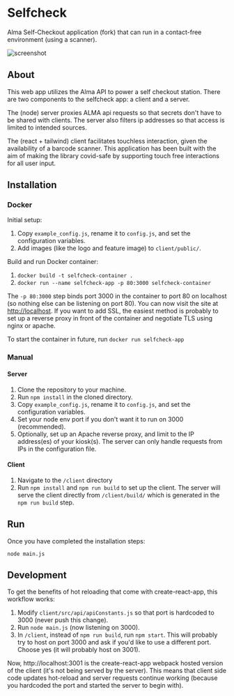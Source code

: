 # Selfcheck

Alma Self-Checkout application (fork) that can run in a contact-free environment (using a scanner).

![screenshot](https://user-images.githubusercontent.com/4253884/101934461-3cc23280-3ba3-11eb-8edc-beb6bbe9e80a.png)

## About

This web app utilizes the Alma API to power a self checkout station. There are two components to the selfcheck app: a client and a server.

The (node) server proxies ALMA api requests so that secrets don't have to be shared with clients. The server also filters ip addresses so that access is limited to intended sources.

The (react + tailwind) client facilitates touchless interaction, given the availability of a barcode scanner. This application has been built with the aim of making the library covid-safe by supporting touch free interactions for all user input.

## Installation

### Docker

Initial setup:

1. Copy `example_config.js`, rename it to `config.js`, and set the configuration variables.
1. Add images (like the logo and feature image) to `client/public/`.

Build and run Docker container:

1. `docker build -t selfcheck-container .`
1. `docker run --name selfcheck-app -p 80:3000 selfcheck-container`

The `-p 80:3000` step binds port 3000 in the container to port 80 on localhost (so nothing else can be listening on port 80). You can now visit the site at <http://localhost>. If you want to add SSL, the easiest method is probably to set up a reverse proxy in front of the container and negotiate TLS using nginx or apache.

To start the container in future, run `docker run selfcheck-app`

### Manual

#### Server

1. Clone the repository to your machine.
1. Run `npm install` in the cloned directory.
1. Copy `example_config.js`, rename it to `config.js`, and set the configuration variables.
1. Set your node env port if you don't want it to run on 3000 (recommended).
1. Optionally, set up an Apache reverse proxy, and limit to the IP address(es) of your kiosk(s). The server can only handle requests from IPs in the configuration file.

#### Client

1. Navigate to the `/client` directory
1. Run `npm install` and `npm run build` to set up the client. The server will serve the client directly from `/client/build/` which is generated in the `npm run build` step.

## Run

Once you have completed the installation steps:

```
node main.js
```

## Development

To get the benefits of hot reloading that come with create-react-app, this workflow works:

1. Modify `client/src/api/apiConstants.js` so that port is hardcoded to 3000 (never push this change).
1. Run `node main.js` (now listening on 3000).
1. In `/client`, instead of `npm run build`, run `npm start`. This will probably try to host on port 3000 and ask if you'd like to use a different port. Choose yes (it will probably host on 3001).

Now, http://localhost:3001 is the create-react-app webpack hosted version of the client (it's not being served by the server). This means that client side code updates hot-reload and server requests continue working (because you hardcoded the port and started the server to begin with).
